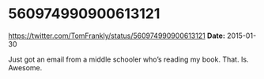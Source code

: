 # 560974990900613121
https://twitter.com/TomFrankly/status/560974990900613121
**Date:** 2015-01-30

Just got an email from a middle schooler who’s reading my book. That. Is. Awesome.
